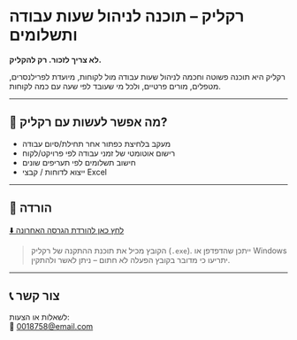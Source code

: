 # רקליק – תוכנה לניהול שעות עבודה ותשלומים

**לא צריך לזכור. רק להקליק.**

רקליק היא תוכנה פשוטה וחכמה לניהול שעות עבודה מול לקוחות, מיועדת לפרילנסרים, מטפלים, מורים פרטיים, ולכל מי שעובד לפי שעה עם כמה לקוחות.

---

## 🔧 מה אפשר לעשות עם רקליק?

- מעקב בלחיצת כפתור אחר תחילת/סיום עבודה
- רישום אוטומטי של זמני עבודה לפי פרויקט/לקוח
- חישוב תשלומים לפי תעריפים שונים
- ייצוא לדוחות / קבצי Excel

---

## 💾 הורדה

[⬇️ לחץ כאן להורדת הגרסה האחרונה](https://github.com/YacovTurak/rak-click-install/releases/download/v1.0.0/_1.0.0_x64-setup.exe)

> הקובץ מכיל את תוכנת ההתקנה של רקליק (`.exe`). ייתכן שהדפדפן או Windows יתריעו כי מדובר בקובץ הפעלה לא חתום – ניתן לאשר ולהתקין.

---

## 📞 צור קשר

לשאלות או הצעות:  
📧 0018758@email.com  
